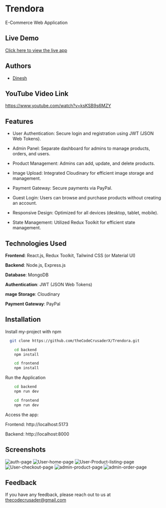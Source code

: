 
# Trendora

E-Commerce Web Application 


## Live Demo

[Click here to view the live app](https://trendora-lyart.vercel.app/)


## Authors

- [Dinesh](https://github.com/theCodeCrusaderX)


## YouTube Video Link
https://www.youtube.com/watch?v=ksKSB9s6MZY


## Features

- User Authentication: Secure login and registration using JWT (JSON Web Tokens).

- Admin Panel: Separate dashboard for admins to manage products, orders, and users.

- Product Management: Admins can add, update, and delete products.

- Image Upload: Integrated Cloudinary for efficient image storage and management.

- Payment Gateway: Secure payments via PayPal.

- Guest Login: Users can browse and purchase products without creating an account.

- Responsive Design: Optimized for all devices (desktop, tablet, mobile).

- State Management: Utilized Redux Toolkit for efficient state management.


## Technologies Used

**Frontend**: React.js, Redux Toolkit, Tailwind CSS (or Material UI)

**Backend**: Node.js, Express.js

**Database**: MongoDB

**Authentication**: JWT (JSON Web Tokens)

**mage Storage**: Cloudinary

**Payment Gateway**: PayPal


## Installation

Install my-project with npm

```bash
  git clone https://github.com/theCodeCrusaderX/Trendora.git
```

```bash
    cd backend
    npm install
```

```bash
    cd frontend
    npm install
```

Run the Application

```bash
    cd backend
    npm run dev

    cd frontend
    npm run dev
```

Access the app:

Frontend: http://localhost:5173

Backend: http://localhost:8000
    
## Screenshots

![auth-page](https://github.com/user-attachments/assets/1303fdf5-4b79-475e-b912-518913020174)
![User-home-page](https://github.com/user-attachments/assets/b4e99c17-0140-4634-923e-56c438f25972)
![User-Product-listing-page](https://github.com/user-attachments/assets/5f123aab-49b3-4768-96a2-131316e488ab)
![User-checkout-page](https://github.com/user-attachments/assets/c74a1b80-aa4b-4f1f-ad0f-95f2bc8ad64e)
![admin-product-page](https://github.com/user-attachments/assets/6df8e747-21fc-4da7-88b9-82a6dd35f79b)
![admin-order-page](https://github.com/user-attachments/assets/b6287f13-02ef-49a6-8a57-b6a75d20ead9)


## Feedback

If you have any feedback, please reach out to us at thecodecrusader@gmail.com

